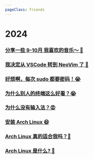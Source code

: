 ```yaml
---
pageClass: friends
---
```


# 2024

### [分享一些 9-10月 我喜欢的音乐～ 🎵](/docs/posts/import/music24910)
### [我决定从 VSCode 转到 NeoVim 了 🚀](/docs/posts/import/vim-basic)
### [好烦啊，每次 sudo 都要密码！😭](/docs/posts/import/sudonopwd)
### [为什么别人的终端这么好看？😭](/docs/posts/import/archshell)
### [为什么没有输入法？😡](/docs/posts/import/archinput)
### [安装 Arch Linux 😆](/docs/posts/import/archinstall)
### [Arch Linux 真的适合我吗？🧐](/docs/posts/import/archyes)
### [Arch Linux 是什么? 🤔](/docs/posts/import/whatisarch)







